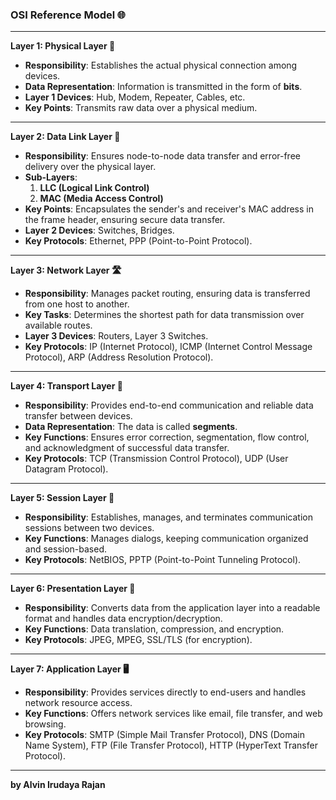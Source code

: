 ### **OSI Reference Model 🌐**

---

**Layer 1: Physical Layer 🧩**
- **Responsibility**: Establishes the actual physical connection among devices.
- **Data Representation**: Information is transmitted in the form of **bits**.
- **Layer 1 Devices**: Hub, Modem, Repeater, Cables, etc.
- **Key Points**: Transmits raw data over a physical medium.  

---

**Layer 2: Data Link Layer 🔗**
- **Responsibility**: Ensures node-to-node data transfer and error-free delivery over the physical layer.
- **Sub-Layers**:  
  1. **LLC (Logical Link Control)**  
  2. **MAC (Media Access Control)**
- **Key Points**: Encapsulates the sender's and receiver's MAC address in the frame header, ensuring secure data transfer.
- **Layer 2 Devices**: Switches, Bridges.
- **Key Protocols**: Ethernet, PPP (Point-to-Point Protocol).

---

**Layer 3: Network Layer 🛣️**
- **Responsibility**: Manages packet routing, ensuring data is transferred from one host to another.
- **Key Tasks**: Determines the shortest path for data transmission over available routes.
- **Layer 3 Devices**: Routers, Layer 3 Switches.
- **Key Protocols**: IP (Internet Protocol), ICMP (Internet Control Message Protocol), ARP (Address Resolution Protocol).

---

**Layer 4: Transport Layer 🚚**
- **Responsibility**: Provides end-to-end communication and reliable data transfer between devices.
- **Data Representation**: The data is called **segments**.
- **Key Functions**: Ensures error correction, segmentation, flow control, and acknowledgment of successful data transfer.
- **Key Protocols**: TCP (Transmission Control Protocol), UDP (User Datagram Protocol).

---

**Layer 5: Session Layer 📅**
- **Responsibility**: Establishes, manages, and terminates communication sessions between two devices.
- **Key Functions**: Manages dialogs, keeping communication organized and session-based.
- **Key Protocols**: NetBIOS, PPTP (Point-to-Point Tunneling Protocol).

---

**Layer 6: Presentation Layer 🎨**
- **Responsibility**: Converts data from the application layer into a readable format and handles data encryption/decryption.
- **Key Functions**: Data translation, compression, and encryption.
- **Key Protocols**: JPEG, MPEG, SSL/TLS (for encryption).

---

**Layer 7: Application Layer 🖥️**
- **Responsibility**: Provides services directly to end-users and handles network resource access.
- **Key Functions**: Offers network services like email, file transfer, and web browsing.
- **Key Protocols**: SMTP (Simple Mail Transfer Protocol), DNS (Domain Name System), FTP (File Transfer Protocol), HTTP (HyperText Transfer Protocol).

---

**by Alvin Irudaya Rajan**
